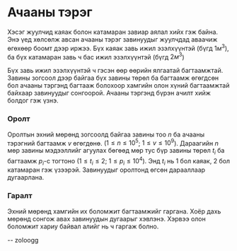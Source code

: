 Ачааны тэрэг
============
Хэсэг жуулчид каяак болон катамаран завиар аялал хийх гэж байна. Энэ үед хөлсөлж
авсан ачааны тэрэг завинуудыг жуулчдад аваачиж өгөхөөр боомт дээр иржээ. Бүх
каяак завь ижил эзэлхүүнтэй (бүгд $1 м^3$), ба бүх катамаран завь ч бас ижил
эзэлхүүнтэй (бүгд $2 м^3$)

Бүх завь ижил эзэлхүүнтэй ч гэсэн өөр өөрийн ялгаатай багтаамжтай. Завины
зогсоол дээр байгаа бүх завины төрөл ба багтаамж өгөгдсөн бол ачааны тэргэнд
багтааж болохоор хамгийн олон хүний багтаамжтай байхаар завинуудыг сонгоорой.
Ачааны тэргэнд бүрэн ачилт хийж болдог гэж үзнэ.


### Оролт
Оролтын эхний мөрөнд зогсоолд байгаа завины тоо $n$ ба ачааны тэрэгний багтаамж
$v$ өгөгдөнө. ($1 ≤ n ≤ 10^5$; $1 ≤ v ≤ 10^9$). Дараагийн $n$ мөр завины
мэдээллийг агуулах бөгөөд мөр тус бүр завины төрөл $t_i$ ба багтаамж $p_i$-с
тогтоно ($1 ≤ t_i ≤ 2$; $1 ≤ p_i ≤ 10^4$). Энд $t_i$ нь $1$ бол каяак, $2$ бол
катамаран гэж үзээрэй. Завинуудыг оролтонд өгсөн дарааллаар дугаарлана.


### Гаралт
Эхний мөрөнд хамгийн их боломжит багтаамжийг гаргана. Хоёр дахь мөрөнд сонгож
авах завинуудын дугаарыг хэвлэнэ. Хэрвээ олон боломжит хариу байвал алийг нь ч
гаргаж болно.

-- zoloogg

